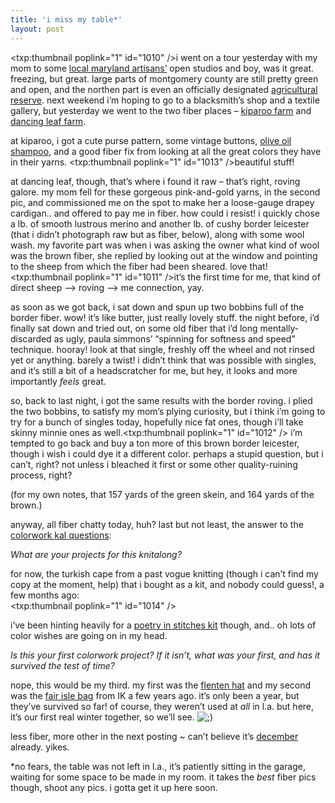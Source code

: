```yaml
---
title: 'i miss my table*'    
layout: post
---
```


<span class="pic"><txp:thumbnail poplink="1" id="1010" /></span>i went on a tour yesterday with my mom to some [local maryland artisans&#8217;][1] open studios and boy, was it great. freezing, but great. large parts of montgomery county are still pretty green and open, and the northen part is even an officially designated [agricultural reserve][2]. next weekend i&#8217;m hoping to go to a blacksmith&#8217;s shop and a textile gallery, but yesterday we went to the two fiber places &#8211; [kiparoo farm][3] and [dancing leaf farm][4]. 

at kiparoo, i got a cute purse pattern, some vintage buttons, [olive oil shampoo][5], and a good fiber fix from looking at all the great colors they have in their yarns. <span class="pic"><txp:thumbnail poplink="1" id="1013" /></span>beautiful stuff! 

at dancing leaf, though, that&#8217;s where i found it raw &#8211; that&#8217;s right, roving galore. my mom fell for these gorgeous pink-and-gold yarns, in the second pic, and commissioned me on the spot to make her a loose-gauge drapey cardigan.. and offered to pay me in fiber. how could i resist! i quickly chose a lb. of smooth lustrous merino and another lb. of cushy border leicester (that i didn&#8217;t photograph raw but as fiber, below), along with some wool wash. my favorite part was when i was asking the owner what kind of wool was the brown fiber, she replied by looking out at the window and pointing to the sheep from which the fiber had been sheared. love that! <span class="pic"><txp:thumbnail poplink="1" id="1011" /></span>it&#8217;s the first time for me, that kind of direct sheep &#8212;> roving &#8212;> me connection, yay.

as soon as we got back, i sat down and spun up two bobbins full of the border fiber. wow! it&#8217;s like butter, just really lovely stuff. the night before, i&#8217;d finally sat down and tried out, on some old fiber that i&#8217;d long mentally-discarded as ugly, paula simmons&#8217; &#8220;spinning for softness and speed&#8221; technique. hooray! look at that single, freshly off the wheel and not rinsed yet or anything. barely a twist! i didn&#8217;t think that was possible with singles, and it&#8217;s still a bit of a headscratcher for me, but hey, it looks and more importantly *feels* great.

so, back to last night, i got the same results with the border roving. i plied the two bobbins, to satisfy my mom&#8217;s plying curiosity, but i think i&#8217;m going to try for a bunch of singles today, hopefully nice fat ones, though i&#8217;ll take skinny minnie ones as well.<span class="pic"><txp:thumbnail poplink="1" id="1012" /></span> i&#8217;m tempted to go back and buy a ton more of this brown border leicester, though i wish i could dye it a different color. perhaps a stupid question, but i can&#8217;t, right? not unless i bleached it first or some other quality-ruining process, right? 

(for my own notes, that 157 yards of the green skein, and 164 yards of the brown.)

anyway, all fiber chatty today, huh? last but not least, the answer to the [colorwork kal questions][6]:

*What are your projects for this knitalong?*

for now, the turkish cape from a past vogue knitting (though i can&#8217;t find my copy at the moment, help) that i bought as a kit, and nobody could guess!, a few months ago:  
<span class="pic3"><txp:thumbnail poplink="1" id="1014" /></span>

i&#8217;ve been hinting heavily for a [poetry in stitches kit][7] though, and.. oh lots of color wishes are going on in my head.

*Is this your first colorwork project? If it isn&#8217;t, what was your first, and has it survived the test of time?*

nope, this would be my third. my first was the [flenten hat][8] and my second was the [fair isle bag][9] from IK a few years ago. it&#8217;s only been a year, but they&#8217;ve survived so far! of course, they weren&#8217;t used at *all* in l.a. but here, it&#8217;s our first real winter together, so we&#8217;ll see. <img src="http://localhost:8888/wordpress/wp-includes/images/smilies/icon_wink.gif" alt=";)" class="wp-smiley" />

less fiber, more other in the next posting ~ can&#8217;t believe it&#8217;s [december][10] already. yikes.

*no fears, the table was not left in l.a., it&#8217;s patiently sitting in the garage, waiting for some space to be made in my room. it takes the *best* fiber pics though, shoot any pics. i gotta get it up here soon.

 [1]: http://www.countrysideartisans.com/
 [2]: http://www.ruralmontgomery.org/map.htm
 [3]: http://www.kiparoofarmstudio.com/
 [4]: http://www.dancingleaffarm.com/index.html
 [5]: http://17thcenturysuds.com/
 [6]: http://strandedcolorwork.blogspot.com/2006/11/buttons-and-few-questions.html
 [7]: http://nordicfiberarts.com/piskits.html
 [8]: http://mellowtrouble.net/projects/flenten-hat
 [9]: http://mellowtrouble.net/projects/fair-isle-bag
 [10]: http://www.harpold.com/advent/